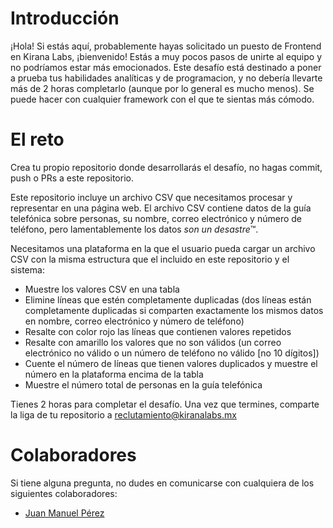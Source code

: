 # Introducción
¡Hola! Si estás aquí, probablemente hayas solicitado un puesto de Frontend en Kirana Labs, ¡bienvenido! Estás a muy pocos pasos de unirte al equipo y no podríamos estar más emocionados. Este desafío está destinado a poner a prueba tus habilidades analíticas y de programacion, y no debería llevarte más de 2 horas completarlo (aunque por lo general es mucho menos). Se puede hacer con cualquier framework con el que te sientas más cómodo.

# El reto
Crea tu propio repositorio donde desarrollarás el desafío, no hagas commit, push o PRs a este repositorio.

Este repositorio incluye un archivo CSV que necesitamos procesar y representar en una página web. El archivo CSV contiene datos de la guía telefónica sobre personas, su nombre, correo electrónico y número de teléfono, pero lamentablemente los datos *son un desastre*™.

Necesitamos una plataforma en la que el usuario pueda cargar un archivo CSV con la misma estructura que el incluido en este repositorio y el sistema:
- Muestre los valores CSV en una tabla
- Elimine líneas que estén completamente duplicadas (dos líneas están completamente duplicadas si comparten exactamente los mismos datos en nombre, correo electrónico y número de teléfono)
- Resalte con color rojo las líneas que contienen valores repetidos
- Resalte con amarillo los valores que no son válidos (un correo electrónico no válido o un número de teléfono no válido [no 10 dígitos])
- Cuente el número de líneas que tienen valores duplicados y muestre el número en la plataforma encima de la tabla
- Muestre el número total de personas en la guía telefónica

Tienes 2 horas para completar el desafío. Una vez que termines, comparte la liga de tu repositorio a reclutamiento@kiranalabs.mx

# Colaboradores
Si tiene alguna pregunta, no dudes en comunicarse con cualquiera de los siguientes colaboradores:
- [Juan Manuel Pérez](mailto:juanma@kiranalabs.mx)

